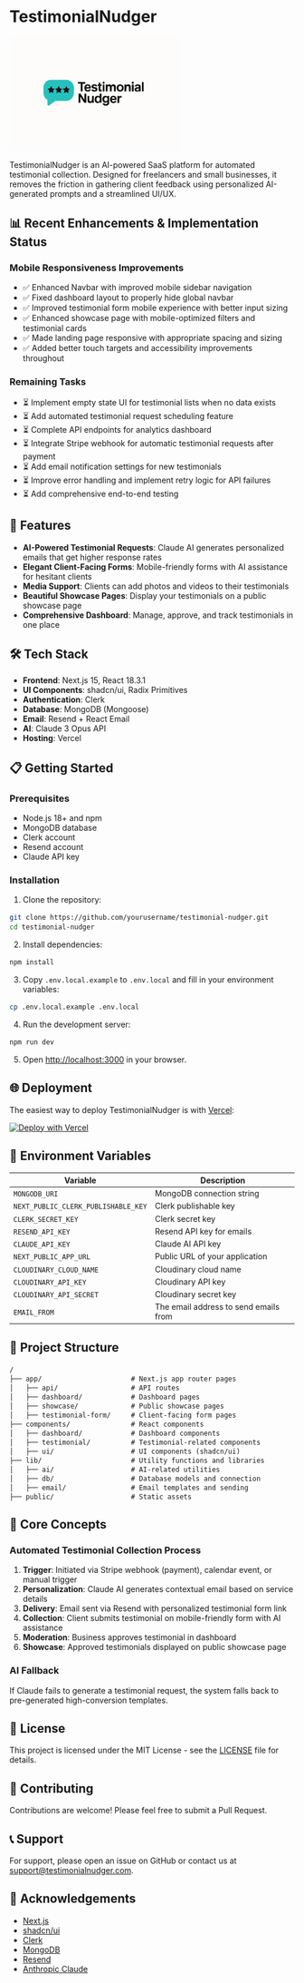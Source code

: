 # TestimonialNudger

<img src="public/TestiomonialNudgerLogo.svg" alt="TestimonialNudger Logo" width="300" />

TestimonialNudger is an AI-powered SaaS platform for automated testimonial collection. Designed for freelancers and small businesses, it removes the friction in gathering client feedback using personalized AI-generated prompts and a streamlined UI/UX.

## 📊 Recent Enhancements & Implementation Status

### Mobile Responsiveness Improvements
- ✅ Enhanced Navbar with improved mobile sidebar navigation
- ✅ Fixed dashboard layout to properly hide global navbar
- ✅ Improved testimonial form mobile experience with better input sizing
- ✅ Enhanced showcase page with mobile-optimized filters and testimonial cards
- ✅ Made landing page responsive with appropriate spacing and sizing
- ✅ Added better touch targets and accessibility improvements throughout

### Remaining Tasks
- ⏳ Implement empty state UI for testimonial lists when no data exists
- ⏳ Add automated testimonial request scheduling feature
- ⏳ Complete API endpoints for analytics dashboard
- ⏳ Integrate Stripe webhook for automatic testimonial requests after payment
- ⏳ Add email notification settings for new testimonials
- ⏳ Improve error handling and implement retry logic for API failures
- ⏳ Add comprehensive end-to-end testing

## 🚀 Features

- **AI-Powered Testimonial Requests**: Claude AI generates personalized emails that get higher response rates
- **Elegant Client-Facing Forms**: Mobile-friendly forms with AI assistance for hesitant clients
- **Media Support**: Clients can add photos and videos to their testimonials
- **Beautiful Showcase Pages**: Display your testimonials on a public showcase page
- **Comprehensive Dashboard**: Manage, approve, and track testimonials in one place

## 🛠️ Tech Stack

- **Frontend**: Next.js 15, React 18.3.1
- **UI Components**: shadcn/ui, Radix Primitives
- **Authentication**: Clerk
- **Database**: MongoDB (Mongoose)
- **Email**: Resend + React Email
- **AI**: Claude 3 Opus API
- **Hosting**: Vercel

## 📋 Getting Started

### Prerequisites

- Node.js 18+ and npm
- MongoDB database
- Clerk account
- Resend account
- Claude API key

### Installation

1. Clone the repository:
```bash
git clone https://github.com/yourusername/testimonial-nudger.git
cd testimonial-nudger
```

2. Install dependencies:
```bash
npm install
```

3. Copy `.env.local.example` to `.env.local` and fill in your environment variables:
```bash
cp .env.local.example .env.local
```

4. Run the development server:
```bash
npm run dev
```

5. Open [http://localhost:3000](http://localhost:3000) in your browser.

## 🌐 Deployment

The easiest way to deploy TestimonialNudger is with [Vercel](https://vercel.com):

[![Deploy with Vercel](https://vercel.com/button)](https://vercel.com/new/clone?repository-url=https%3A%2F%2Fgithub.com%2Fyourusername%2Ftestimonial-nudger)

## 📝 Environment Variables

| Variable | Description |
|----------|-------------|
| `MONGODB_URI` | MongoDB connection string |
| `NEXT_PUBLIC_CLERK_PUBLISHABLE_KEY` | Clerk publishable key |
| `CLERK_SECRET_KEY` | Clerk secret key |
| `RESEND_API_KEY` | Resend API key for emails |
| `CLAUDE_API_KEY` | Claude AI API key |
| `NEXT_PUBLIC_APP_URL` | Public URL of your application |
| `CLOUDINARY_CLOUD_NAME` | Cloudinary cloud name |
| `CLOUDINARY_API_KEY` | Cloudinary API key |
| `CLOUDINARY_API_SECRET` | Cloudinary secret key |
| `EMAIL_FROM` | The email address to send emails from |

## 📁 Project Structure

```
/
├── app/                      # Next.js app router pages
│   ├── api/                  # API routes
│   ├── dashboard/            # Dashboard pages
│   ├── showcase/             # Public showcase pages
│   ├── testimonial-form/     # Client-facing form pages
├── components/               # React components
│   ├── dashboard/            # Dashboard components
│   ├── testimonial/          # Testimonial-related components
│   ├── ui/                   # UI components (shadcn/ui)
├── lib/                      # Utility functions and libraries
│   ├── ai/                   # AI-related utilities
│   ├── db/                   # Database models and connection
│   ├── email/                # Email templates and sending
├── public/                   # Static assets
```

## 🧩 Core Concepts

### Automated Testimonial Collection Process

1. **Trigger**: Initiated via Stripe webhook (payment), calendar event, or manual trigger
2. **Personalization**: Claude AI generates contextual email based on service details
3. **Delivery**: Email sent via Resend with personalized testimonial form link
4. **Collection**: Client submits testimonial on mobile-friendly form with AI assistance
5. **Moderation**: Business approves testimonial in dashboard
6. **Showcase**: Approved testimonials displayed on public showcase page

### AI Fallback

If Claude fails to generate a testimonial request, the system falls back to pre-generated high-conversion templates.

## 📄 License

This project is licensed under the MIT License - see the [LICENSE](LICENSE) file for details.

## 👥 Contributing

Contributions are welcome! Please feel free to submit a Pull Request.

## 📞 Support

For support, please open an issue on GitHub or contact us at support@testimonialnudger.com.

## 🙏 Acknowledgements

- [Next.js](https://nextjs.org/)
- [shadcn/ui](https://ui.shadcn.com/)
- [Clerk](https://clerk.dev/)
- [MongoDB](https://www.mongodb.com/)
- [Resend](https://resend.io/)
- [Anthropic Claude](https://www.anthropic.com/)